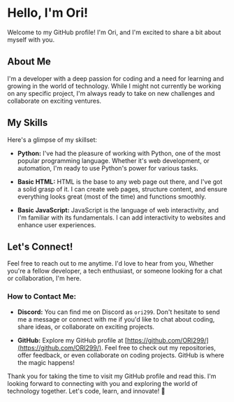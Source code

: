 # Hello, I'm Ori!

Welcome to my GitHub profile! I'm Ori, and I'm excited to share a bit about myself with you.

## About Me

I'm a developer with a deep passion for coding and a need for learning and growing in the world of technology. 
While I might not currently be working on any specific project, I'm always ready to take on new challenges and collaborate on exciting ventures.

## My Skills

Here's a glimpse of my skillset:

- **Python:** I've had the pleasure of working with Python, one of the most popular programming language. Whether it's web development, or automation, I'm ready to use Python's power for various tasks.

- **Basic HTML:** HTML is the base to any web page out there, and I've got a solid grasp of it. I can create web pages, structure content, and ensure everything looks great (most of the time) and functions smoothly.

- **Basic JavaScript:** JavaScript is the language of web interactivity, and I'm familiar with its fundamentals. I can add interactivity to websites and enhance user experiences.

## Let's Connect!

Feel free to reach out to me anytime.
I'd love to hear from you, Whether you're a fellow developer, a tech enthusiast, or someone looking for a chat or collaboration, I'm here.

### How to Contact Me:

- **Discord:** You can find me on Discord as `ori299`. Don't hesitate to send me a message or connect with me if you'd like to chat about coding, share ideas, or collaborate on exciting projects.

- **GitHub:** Explore my GitHub profile at [https://github.com/ORI299/](https://github.com/ORI299/). Feel free to check out my repositories, offer feedback, or even collaborate on coding projects. GitHub is where the magic happens!

Thank you for taking the time to visit my GitHub profile and read this. I'm looking forward to connecting with you and exploring the world of technology together. Let's code, learn, and innovate! 🚀
